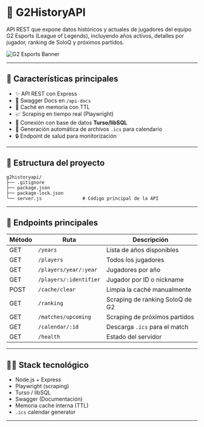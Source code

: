 # 🧠 G2HistoryAPI

API REST que expone datos históricos y actuales de jugadores del equipo G2 Esports (League of Legends), incluyendo años activos, detalles por jugador, ranking de SoloQ y próximos partidos.

![G2 Esports Banner](https://upload.wikimedia.org/wikipedia/en/thumb/9/9a/G2_Esports_logo.svg/512px-G2_Esports_logo.svg.png)

---

## 🚀 Características principales

- ✨ API REST con Express
- 🧠 Swagger Docs en `/api-docs`
- 🔁 Caché en memoria con TTL
- 📈 Scraping en tiempo real (Playwright)
- 💾 Conexión con base de datos **Turso/libSQL**
- 📅 Generación automática de archivos `.ics` para calendario
- 🔒 Endpoint de salud para monitorización

---

## 📁 Estructura del proyecto

```
g2historyapi/
├── .gitignore
├── package.json
├── package-lock.json
└── server.js               # Código principal de la API
```

---

## 🧪 Endpoints principales

| Método | Ruta                           | Descripción                          |
|--------|--------------------------------|--------------------------------------|
| GET    | `/years`                       | Lista de años disponibles            |
| GET    | `/players`                     | Todos los jugadores                  |
| GET    | `/players/year/:year`          | Jugadores por año                    |
| GET    | `/players/:identifier`         | Jugador por ID o nickname            |
| POST   | `/cache/clear`                 | Limpia la caché manualmente          |
| GET    | `/ranking`                     | Scraping de ranking SoloQ de G2      |
| GET    | `/matches/upcoming`            | Scraping de próximos partidos        |
| GET    | `/calendar/:id`                | Descarga `.ics` para el match        |
| GET    | `/health`                      | Estado del servidor                  |

---

## 👨‍💻 Stack tecnológico

- Node.js + Express
- Playwright (scraping)
- Turso / libSQL
- Swagger (Documentación)
- Memoria cache interna (TTL)
- `.ics` calendar generator

---
